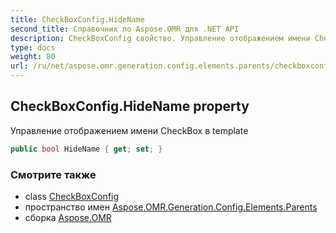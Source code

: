 ```yaml
---
title: CheckBoxConfig.HideName
second_title: Справочник по Aspose.OMR для .NET API
description: CheckBoxConfig свойство. Управление отображением имени CheckBox в template
type: docs
weight: 80
url: /ru/net/aspose.omr.generation.config.elements.parents/checkboxconfig/hidename/
---
```

## CheckBoxConfig.HideName property

Управление отображением имени CheckBox в template

```csharp
public bool HideName { get; set; }
```

### Смотрите также

* class [CheckBoxConfig](../)
* пространство имен [Aspose.OMR.Generation.Config.Elements.Parents](../../checkboxconfig/)
* сборка [Aspose.OMR](../../../)


